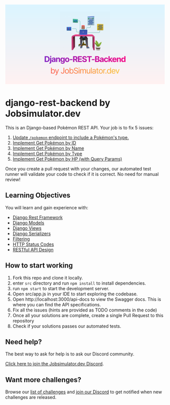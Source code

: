 ![](./image.svg)

# django-rest-backend by Jobsimulator.dev

This is an Django-based Pokémon REST API. Your job is to fix 5 issues:

1. [Update `/pokemon` endpoint to include a Pokémon's type.](https://github.com/developer-job-simulation/django-rest-backend/issues/1)
1. [Implement Get Pokémon by ID](https://github.com/developer-job-simulation/django-rest-backend/issues/2)
1. [Implement Get Pokémon by Name](https://github.com/developer-job-simulation/django-rest-backend/issues/3)
1. [Implement Get Pokémon by Type](https://github.com/developer-job-simulation/django-rest-backend/issues/4)
1. [Implement Get Pokémon by HP (with Query Params)](https://github.com/developer-job-simulation/django-rest-backend/issues/5)

Once you create a pull request with your changes, our automated test runner will validate your code to check if it is correct. No need for manual review!

## Learning Objectives

You will learn and gain experience with:

- [Django Rest Framework](https://www.django-rest-framework.org/)
- [Django Models](https://docs.djangoproject.com/en/4.1/topics/db/models/)
- [Django Views](https://docs.djangoproject.com/en/4.1/topics/http/views/)
- [Django Serializers](https://www.django-rest-framework.org/api-guide/serializers/)
- [Filtering](https://www.django-rest-framework.org/api-guide/filtering/)
- [HTTP Status Codes](https://www.django-rest-framework.org/api-guide/status-codes)
- [RESTful API Design](https://restfulapi.net/)

## How to start working

1. Fork this repo and clone it locally.
1. enter `src` directory and run `npm install` to install dependencies.
1. run `npm start` to start the development server.
1. Open src/app.js in your IDE to start exploring the codebase.
1. Open http://localhost:3000/api-docs to view the Swagger docs. This is where you can find the API specifications.
1. Fix all the issues (hints are provided as TODO comments in the code)
1. Once all your solutions are complete, create a single Pull Request to this repository
1. Check if your solutions passes our automated tests.

## Need help?

The best way to ask for help is to ask our Discord community.

[Click here to join the Jobsimulator.dev Discord](https://discord.gg/6VsSMZaM7q).

## Want more challenges?

Browse our [list of challenges](https://jobsimulator.gumroad.com/) and [join our Discord](https://discord.gg/6VsSMZaM7q) to get notified when new challenges are released.
